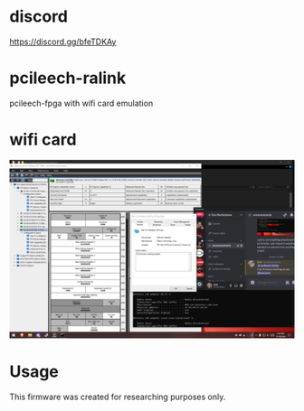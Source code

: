 # discord
https://discord.gg/bfeTDKAy

# pcileech-ralink
pcileech-fpga with wifi card emulation

# wifi card
![screenshot](picture.png)
# Usage
This firmware was created for researching purposes only.  



